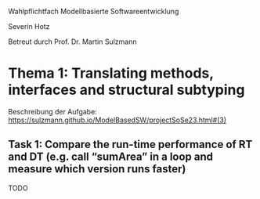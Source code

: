 Wahlpflichtfach Modellbasierte Softwareentwicklung

Severin Hotz

Betreut durch Prof. Dr. Martin Sulzmann

# Thema 1: Translating methods, interfaces and structural subtyping
Beschreibung der Aufgabe:
https://sulzmann.github.io/ModelBasedSW/projectSoSe23.html#(3)

## Task 1: Compare the run-time performance of RT and DT (e.g. call “sumArea” in a loop and measure which version runs faster)

TODO